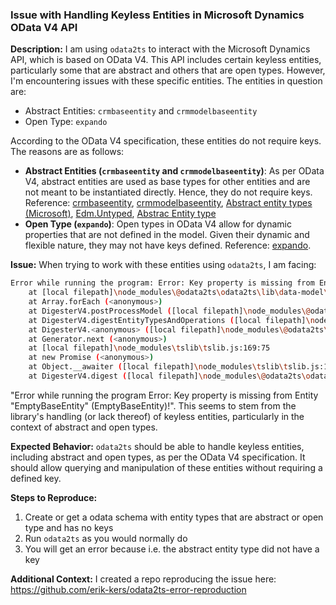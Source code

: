 ### Issue with Handling Keyless Entities in Microsoft Dynamics OData V4 API

**Description:**
I am using `odata2ts` to interact with the Microsoft Dynamics API, which is based on OData V4. This API includes certain keyless entities, particularly some that are abstract and others that are open types. However, I'm encountering issues with these specific entities. The entities in question are:

- Abstract Entities: `crmbaseentity` and `crmmodelbaseentity`
- Open Type: `expando`

According to the OData V4 specification, these entities do not require keys. The reasons are as follows:

- **Abstract Entities (`crmbaseentity` and `crmmodelbaseentity`)**: As per OData V4, abstract entities are used as base types for other entities and are not meant to be instantiated directly. Hence, they do not require keys. Reference: [crmbaseentity](https://learn.microsoft.com/en-us/power-apps/developer/data-platform/webapi/reference/crmbaseentity?view=dataverse-latest), [crmmodelbaseentity](https://learn.microsoft.com/en-us/power-apps/developer/data-platform/webapi/reference/crmmodelbaseentity?view=dataverse-latest), [Abstract entity types (Microsoft)](https://learn.microsoft.com/en-us/odata/webapi/abstract-entity-types), [Edm.Untyped](https://docs.oasis-open.org/odata/new-in-odata/v4.01/cn04/new-in-odata-v4.01-cn04.html#sec_NewBuiltinAbstractTypeEdmUntyped), [Abstrac Entity type](https://docs.oasis-open.org/odata/odata-csdl-xml/v4.01/odata-csdl-xml-v4.01.html#sec_AbstractEntityType)
- **Open Type (`expando`)**: Open types in OData V4 allow for dynamic properties that are not defined in the model. Given their dynamic and flexible nature, they may not have keys defined. Reference: [expando](https://learn.microsoft.com/en-us/power-apps/developer/data-platform/webapi/reference/expando?view=dataverse-latest).

**Issue:**
When trying to work with these entities using `odata2ts`, I am facing:

```bash
Error while running the program: Error: Key property is missing from Entity "EmptyBaseEntity" (EmptyBaseEntity)!
    at [local filepath]\node_modules\@odata2ts\odata2ts\lib\data-model\DataModelDigestion.js:229:23
    at Array.forEach (<anonymous>)
    at DigesterV4.postProcessModel ([local filepath]\node_modules\@odata2ts\odata2ts\lib\data-model\DataModelDigestion.js:218:20)
    at DigesterV4.digestEntityTypesAndOperations ([local filepath]\node_modules\@odata2ts\odata2ts\lib\data-model\DataModelDigestion.js:137:14)
    at DigesterV4.<anonymous> ([local filepath]\node_modules\@odata2ts\odata2ts\lib\data-model\DataModelDigestion.js:106:18)
    at Generator.next (<anonymous>)
    at [local filepath]\node_modules\tslib\tslib.js:169:75
    at new Promise (<anonymous>)
    at Object.__awaiter ([local filepath]\node_modules\tslib\tslib.js:165:16)
    at DigesterV4.digest ([local filepath]\node_modules\@odata2ts\odata2ts\lib\data-model\DataModelDigestion.js:105:24)
```

 "Error while running the program Error: Key property is missing from Entity "EmptyBaseEntity" (EmptyBaseEntity)!". This seems to stem from the library's handling (or lack thereof) of keyless entities, particularly in the context of abstract and open types.

**Expected Behavior:**
`odata2ts` should be able to handle keyless entities, including abstract and open types, as per the OData V4 specification. It should allow querying and manipulation of these entities without requiring a defined key.

**Steps to Reproduce:**
1. Create or get a odata schema with entity types that are abstract or open type and has no keys
2. Run `odata2ts` as you would normally do
3. You will get an error because i.e. the abstract entity type did not have a key
   
**Additional Context:**
I created a repo reproducing the issue here: https://github.com/erik-kers/odata2ts-error-reproduction